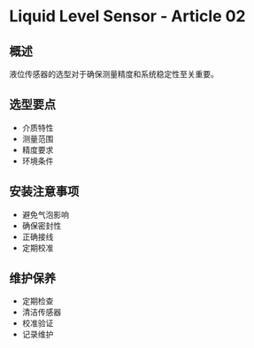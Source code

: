 # Liquid Level Sensor - Article 02

## 概述

液位传感器的选型对于确保测量精度和系统稳定性至关重要。

## 选型要点

- 介质特性
- 测量范围
- 精度要求
- 环境条件

## 安装注意事项

- 避免气泡影响
- 确保密封性
- 正确接线
- 定期校准

## 维护保养

- 定期检查
- 清洁传感器
- 校准验证
- 记录维护
